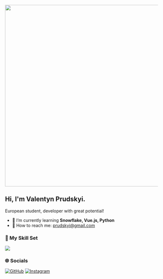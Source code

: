<p align="center">
  <img src="https://user-images.githubusercontent.com/74750414/167504857-4129cbc1-2d10-4478-be39-3c1a3bee2dbc.gif" width="600" />
</p>


## Hi, I'm Valentyn Prudskyi.
European student, developer with great potential!

- 🌱 I’m currently learning **Snowflake, Vue.js, Python**
- 💬 How to reach me: [prudskyi@gmail.com](mailto:prudskyi@gmail.com)

### 🧰 My Skill Set
<img src="https://skillicons.dev/icons?i=python,mysql,html,css,js,vue,blender,figma" />

### 🌐 Socials
[![GitHub](https://img.shields.io/badge/GitHub-%2312100E.svg?logo=github&logoColor=white)](https://github.com/nnnpppxxx)
[![Instagram](https://img.shields.io/badge/Instagram-%23E4405F.svg?logo=Instagram&logoColor=white)](https://instagram.com/val.ik.p)

